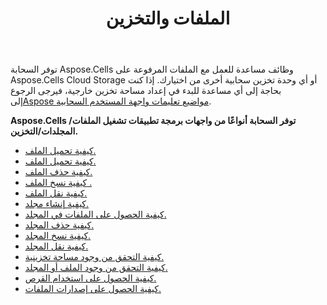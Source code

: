 ﻿---
title: الملفات والتخزين
second_title: Aspose.Cells Cloud Documen
type: docs
url: /ar/files-and-storage/
aliases: [/working-with-files-and-storage-using-aspose-cells-cloud/]
keywords: Learn how to work with Aspose Cells Cloud file storage
description: تعرف على كيفية العمل مع Aspose Cells تخزين الملفات السحابية. يدعم SDK أنواع لغات التطوير. وهي تشمل Android وC# وGo وJava وNodeJS وPerl وPHP وPython وRuby وswift.
weight: 100
---
توفر السحابة Aspose.Cells وظائف مساعدة للعمل مع الملفات المرفوعة على Aspose.Cells Cloud Storage أو أي وحدة تخزين سحابية أخرى من اختيارك. إذا كنت بحاجة إلى أي مساعدة للبدء في إعداد مساحة تخزين خارجية، فيرجى الرجوع إلى[Aspose مواضيع تعليمات واجهة المستخدم السحابية](https://docs.aspose.cloud/display/totalcloud/Aspose+Cloud+UI+Help+Topics).

**Aspose.Cells توفر السحابة أنواعًا من واجهات برمجة تطبيقات تشغيل الملفات/المجلدات/التخزين.**
- [كيفية تحميل الملف.](/cells/ar/file/upload/)
- [كيفية تحميل الملف.](/cells/ar/file/download/)
- [كيفية حذف الملف.](/cells/ar/file/delete/)
- [كيفية نسخ الملف .](/cells/ar/file/copy/)
- [كيفية نقل الملف.](/cells/ar/file/move/)
- [كيفية إنشاء مجلد.](/cells/ar/folder/create/)
- [كيفية الحصول على الملفات في المجلد.](/cells/ar/folder/get-files/)
- [كيفية حذف المجلد.](/cells/ar/folder/delete/)
- [كيفية نسخ المجلد.](/cells/ar/folder/copy/)
- [كيفية نقل المجلد.](/cells/ar/folder/move/)
- [كيفية التحقق من وجود مساحة تخزينية.](/cells/ar/storage/exist/)
- [كيفية التحقق من وجود الملف أو المجلد.](/cells/ar/storage/object-exists/)
- [كيفية الحصول على استخدام القرص.](/cells/ar/storage/disc-usage/)
- [كيفية الحصول على إصدارات الملفات.](/cells/ar/storage/file-versions/)    
